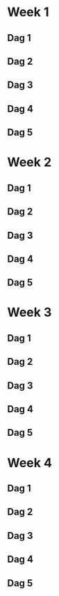 # Week 1
## Dag 1

## Dag 2

## Dag 3

## Dag 4

## Dag 5


# Week 2
## Dag 1

## Dag 2

## Dag 3

## Dag 4

## Dag 5


# Week 3
## Dag 1

## Dag 2

## Dag 3

## Dag 4

## Dag 5


# Week 4
## Dag 1

## Dag 2

## Dag 3

## Dag 4

## Dag 5
